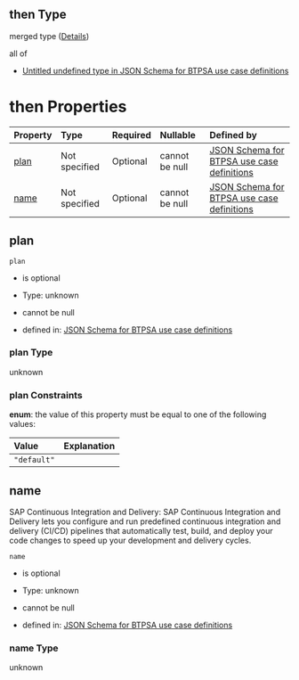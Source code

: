 ## then Type

merged type ([Details](btpsa-usecase-properties-services-items-allof-1-then-allof-19-then.md))

all of

*   [Untitled undefined type in JSON Schema for BTPSA use case definitions](btpsa-usecase-properties-services-items-allof-1-then-allof-19-then-allof-0.md "check type definition")

# then Properties

| Property      | Type          | Required | Nullable       | Defined by                                                                                                                                                                                                            |
| :------------ | :------------ | :------- | :------------- | :-------------------------------------------------------------------------------------------------------------------------------------------------------------------------------------------------------------------- |
| [plan](#plan) | Not specified | Optional | cannot be null | [JSON Schema for BTPSA use case definitions](btpsa-usecase-properties-services-items-allof-1-then-allof-19-then-properties-plan.md "undefined#/properties/services/items/allOf/1/then/allOf/19/then/properties/plan") |
| [name](#name) | Not specified | Optional | cannot be null | [JSON Schema for BTPSA use case definitions](btpsa-usecase-properties-services-items-allof-1-then-allof-19-then-properties-name.md "undefined#/properties/services/items/allOf/1/then/allOf/19/then/properties/name") |

## plan



`plan`

*   is optional

*   Type: unknown

*   cannot be null

*   defined in: [JSON Schema for BTPSA use case definitions](btpsa-usecase-properties-services-items-allof-1-then-allof-19-then-properties-plan.md "undefined#/properties/services/items/allOf/1/then/allOf/19/then/properties/plan")

### plan Type

unknown

### plan Constraints

**enum**: the value of this property must be equal to one of the following values:

| Value       | Explanation |
| :---------- | :---------- |
| `"default"` |             |

## name

SAP Continuous Integration and Delivery: SAP Continuous Integration and Delivery lets you configure and run predefined continuous integration and delivery (CI/CD) pipelines that automatically test, build, and deploy your code changes to speed up your development and delivery cycles.

`name`

*   is optional

*   Type: unknown

*   cannot be null

*   defined in: [JSON Schema for BTPSA use case definitions](btpsa-usecase-properties-services-items-allof-1-then-allof-19-then-properties-name.md "undefined#/properties/services/items/allOf/1/then/allOf/19/then/properties/name")

### name Type

unknown
